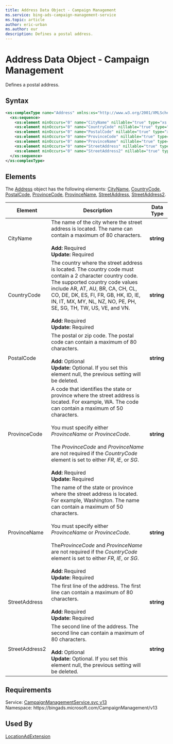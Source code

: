 ```yaml
---
title: Address Data Object - Campaign Management
ms.service: bing-ads-campaign-management-service
ms.topic: article
author: eric-urban
ms.author: eur
description: Defines a postal address.
---
```

# Address Data Object - Campaign Management
Defines a postal address.

## Syntax
```xml
<xs:complexType name="Address" xmlns:xs="http://www.w3.org/2001/XMLSchema">
  <xs:sequence>
    <xs:element minOccurs="0" name="CityName" nillable="true" type="xs:string" />
    <xs:element minOccurs="0" name="CountryCode" nillable="true" type="xs:string" />
    <xs:element minOccurs="0" name="PostalCode" nillable="true" type="xs:string" />
    <xs:element minOccurs="0" name="ProvinceCode" nillable="true" type="xs:string" />
    <xs:element minOccurs="0" name="ProvinceName" nillable="true" type="xs:string" />
    <xs:element minOccurs="0" name="StreetAddress" nillable="true" type="xs:string" />
    <xs:element minOccurs="0" name="StreetAddress2" nillable="true" type="xs:string" />
  </xs:sequence>
</xs:complexType>
```

## <a name="elements"></a>Elements

The [Address](address.md) object has the following elements: [CityName](#cityname), [CountryCode](#countrycode), [PostalCode](#postalcode), [ProvinceCode](#provincecode), [ProvinceName](#provincename), [StreetAddress](#streetaddress), [StreetAddress2](#streetaddress2).

|Element|Description|Data Type|
|-----------|---------------|-------------|
|<a name="cityname"></a>CityName|The name of the city where the street address is located. The name can contain a maximum of 80 characters.<br/><br/>**Add:** Required<br/>**Update:** Required|**string**|
|<a name="countrycode"></a>CountryCode|The country where the street address is located. The country code must contain a 2 character country code. The supported country code values include AR, AT, AU, BR, CA, CH, CL, CO, DE, DK, ES, FI, FR, GB, HK, ID, IE, IN, IT, MX, MY, NL, NZ, NO, PE, PH, SE, SG, TH, TW, US, VE, and VN.<br/><br/>**Add:** Required<br/>**Update:** Required|**string**|
|<a name="postalcode"></a>PostalCode|The postal or zip code. The postal code can contain a maximum of 80 characters.<br/><br/>**Add:** Optional<br/>**Update:** Optional. If you set this element null, the previous setting will be deleted.|**string**|
|<a name="provincecode"></a>ProvinceCode|A code that identifies the state or province where the street address is located. For example, WA. The code can contain a maximum of 50 characters.<br/><br/>You must specify either *ProvinceName* or *ProvinceCode*.<br/><br/>The *ProvinceCode* and *ProvinceName* are not required if the *CountryCode* element is set to either *FR*, *IE*, or *SG*.<br/><br/>**Add:** Required<br/>**Update:** Required|**string**|
|<a name="provincename"></a>ProvinceName|The name of the state or province where the street address is located. For example, Washington. The name can contain a maximum of 50 characters.<br/><br/>You must specify either *ProvinceName* or *ProvinceCode*.<br/><br/>The*ProvinceCode* and *ProvinceName* are not required if the *CountryCode* element is set to either *FR*, *IE*, or *SG*.<br/><br/>**Add:** Required<br/>**Update:** Required|**string**|
|<a name="streetaddress"></a>StreetAddress|The first line of the address. The first line can contain a maximum of 80 characters.<br/><br/>**Add:** Required<br/>**Update:** Required|**string**|
|<a name="streetaddress2"></a>StreetAddress2|The second line of the address. The second line can contain a maximum of 80 characters.<br/><br/>**Add:** Optional<br/>**Update:** Optional. If you set this element null, the previous setting will be deleted.|**string**|

## Requirements
Service: [CampaignManagementService.svc v13](https://campaign.api.bingads.microsoft.com/Api/Advertiser/CampaignManagement/v13/CampaignManagementService.svc)  
Namespace: https\://bingads.microsoft.com/CampaignManagement/v13  

## Used By
[LocationAdExtension](locationadextension.md)  
